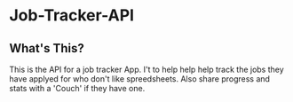 # Job-Tracker-API

## What's This?
This is the API for a job tracker App. I't to help help help track the jobs they have applyed for who don't like spreedsheets. Also share progress and stats with a 'Couch' if they have one.